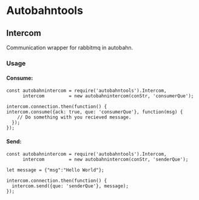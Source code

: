 # Autobahntools

## Intercom
Communication wrapper for rabbitmq in autobahn.

### Usage

#### Consume:
```
const autobahnintercom = require('autobahntools').Intercom,
      intercom         = new autobahnintercom(conStr, 'consumerQue');

intercom.connection.then(function() {
intercom.consume({ack: true, que: 'consumerQue'}, function(msg) {
    // Do something with you recieved message.
  });
});
```

#### Send:
```
const autobahnintercom = require('autobahntools').Intercom,
      intercom         = new autobahnintercom(conStr, 'senderQue');

let message = {"msg":"Hello World"};

intercom.connection.then(function() {
  intercom.send({que: 'senderQue'}, message);
});
```
